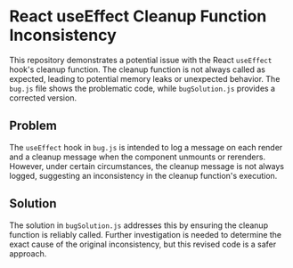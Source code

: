 # React useEffect Cleanup Function Inconsistency

This repository demonstrates a potential issue with the React `useEffect` hook's cleanup function. The cleanup function is not always called as expected, leading to potential memory leaks or unexpected behavior.  The `bug.js` file shows the problematic code, while `bugSolution.js` provides a corrected version.

## Problem

The `useEffect` hook in `bug.js` is intended to log a message on each render and a cleanup message when the component unmounts or rerenders. However, under certain circumstances, the cleanup message is not always logged, suggesting an inconsistency in the cleanup function's execution.

## Solution

The solution in `bugSolution.js` addresses this by ensuring the cleanup function is reliably called.  Further investigation is needed to determine the exact cause of the original inconsistency, but this revised code is a safer approach.